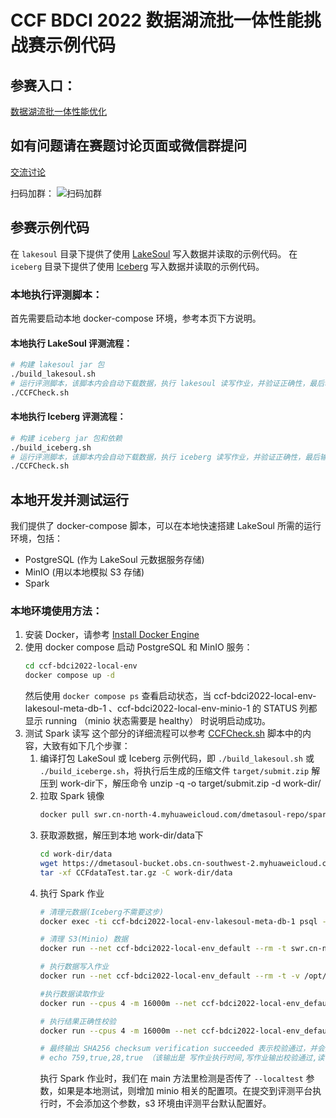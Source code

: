 # CCF BDCI 2022 数据湖流批一体性能挑战赛示例代码

## 参赛入口：
[数据湖流批一体性能优化](https://www.datafountain.cn/competitions/585)

## 如有问题请在赛题讨论页面或微信群提问
[交流讨论](https://www.datafountain.cn/competitions/585/discuss)

扫码加群：
![扫码加群](https://s3.cn-north-1.amazonaws.com.cn/files.datafountain.cn/uploads/admin/editor/2022-08-23/2022%20CCF%20BDCI-%E6%95%B0%E6%8D%AE%E6%B9%96%E6%B5%81%E6%89%B9%E4%B8%80%E4%BD%93%E6%80%A7%E8%83%BD%E4%BC%98%E5%8C%96-764337.png)

## 参赛示例代码
在 `lakesoul` 目录下提供了使用 [LakeSoul](https://github.com/meta-soul/LakeSoul) 写入数据并读取的示例代码。
在 `iceberg` 目录下提供了使用 [Iceberg](https://github.com/apache/iceberg) 写入数据并读取的示例代码。

### 本地执行评测脚本：
首先需要启动本地 docker-compose 环境，参考本页下方说明。

#### 本地执行 LakeSoul 评测流程：
```bash
# 构建 lakesoul jar 包
./build_lakesoul.sh
# 运行评测脚本，该脚本内会自动下载数据，执行 lakesoul 读写作业，并验证正确性，最后输出运行时间
./CCFCheck.sh
```

#### 本地执行 Iceberg 评测流程：
```bash
# 构建 iceberg jar 包和依赖
./build_iceberg.sh
# 运行评测脚本，该脚本内会自动下载数据，执行 iceberg 读写作业，并验证正确性，最后输出运行时间
./CCFCheck.sh
```

## 本地开发并测试运行
我们提供了 docker-compose 脚本，可以在本地快速搭建 LakeSoul 所需的运行环境，包括：
- PostgreSQL (作为 LakeSoul 元数据服务存储)
- MinIO (用以本地模拟 S3 存储)
- Spark

### 本地环境使用方法：
1. 安装 Docker，请参考 [Install Docker Engine](https://docs.docker.com/engine/install/)
2. 使用 docker compose 启动 PostgreSQL 和 MinIO 服务：
    ```bash
    cd ccf-bdci2022-local-env
    docker compose up -d
    ```
    然后使用 `docker compose ps` 查看启动状态，当 ccf-bdci2022-local-env-lakesoul-meta-db-1 、ccf-bdci2022-local-env-minio-1 的 STATUS 列都显示 running （minio 状态需要是 healthy） 时说明启动成功。
3. 测试 Spark 读写
   这个部分的详细流程可以参考 [CCFCheck.sh](./CCFCheck.sh) 脚本中的内容，大致有如下几个步骤：
   1. 编译打包 LakeSoul 或 Iceberg 示例代码，即 `./build_lakesoul.sh` 或 `./build_iceberge.sh`，将执行后生成的压缩文件 `target/submit.zip` 解压到 work-dir下，解压命令 unzip -q -o target/submit.zip -d work-dir/
   2. 拉取 Spark 镜像
       ```bash 
       docker pull swr.cn-north-4.myhuaweicloud.com/dmetasoul-repo/spark:v3.1.2
       ```
   3. 获取源数据，解压到本地 work-dir/data下
       ```bash
       cd work-dir/data
       wget https://dmetasoul-bucket.obs.cn-southwest-2.myhuaweicloud.com/lakesoul/CCF/Test/CCFDataTest.tar.gz
       tar -xf CCFdataTest.tar.gz -C work-dir/data
       ```
   4. 执行 Spark 作业
       ```bash
       # 清理元数据(Iceberg不需要这步)
       docker exec -ti ccf-bdci2022-local-env-lakesoul-meta-db-1 psql -h localhost -U lakesoul_test -d lakesoul_test -f /meta_cleanup.sql
      
       # 清理 S3(Minio) 数据
       docker run --net ccf-bdci2022-local-env_default --rm -t swr.cn-north-4.myhuaweicloud.com/dmetasoul-repo/spark:v3.1.2 aws --no-sign-request --endpoint-url http://minio:9000 s3 rm --recursive s3://ccf-datalake-contest/
      
       # 执行数据写入作业
       docker run --net ccf-bdci2022-local-env_default --rm -t -v /opt/spark/work-dir:/opt/spark/work-dir --env lakesoul_home=/opt/spark/work-dir/lakesoul.properties swr.cn-north-4.myhuaweicloud.com/dmetasoul-repo/spark:v3.1.2 spark-submit --class org.ccf.bdci2022.datalake_contest.Write --master local[4] /opt/spark/work-dir/datalake_contest.jar --localtest
      
       #执行数据读取作业
       docker run --cpus 4 -m 16000m --net ccf-bdci2022-local-env_default --rm -t -v ${PWD}/work-dir:/opt/spark/work-dir --env lakesoul_home=/opt/spark/work-dir/lakesoul.properties swr.cn-north-4.myhuaweicloud.com/dmetasoul-repo/spark:v3.1.2  spark-submit --driver-memory 16G --executor-memory 16G --driver-class-path /opt/spark/work-dir/* --conf spark.hadoop.fs.s3.buffer.dir=/tmp --conf spark.hadoop.fs.s3a.buffer.dir=/tmp --conf  spark.hadoop.fs.s3a.fast.upload.buffer=disk --conf spark.hadoop.fs.s3a.fast.upload=true --class org.ccf.bdci2022.datalake_contest.Read --master local[4] /opt/spark/work-dir/datalake_contest.jar --localtest 
      
       # 执行结果正确性校验
       docker run --cpus 4 -m 16000m --net ccf-bdci2022-local-env_default --rm -t -v ${PWD}/work-dir:/opt/spark/work-dir -v ${PWD}/CCFCheck.py:/opt/spark/CCFCheck.py swr.cn-north-4.myhuaweicloud.com/dmetasoul-repo/spark:v3.1.2  spark-submit --driver-memory 16G --executor-memory 16G --master "local[4]" /opt/spark/CCFCheck.py /opt/spark/work-dir/result/ccf merge 2d2b89ca48ad5594f9d35a8db6c7bdf72aa5105a187fcc9f5e81cd4aabd67d35
      
       # 最终输出 SHA256 checksum verification succeeded 表示校验通过，并会打印执行结果
       # echo 759,true,28,true （该输出是 写作业执行时间,写作业输出校验通过,读作业执行时间,读作业正确性校验通过，时间单位均为秒）
       ```
       执行 Spark 作业时，我们在 main 方法里检测是否传了 `--localtest` 参数，如果是本地测试，则增加 minio 相关的配置项。在提交到评测平台执行时，不会添加这个参数，s3 环境由评测平台默认配置好。
